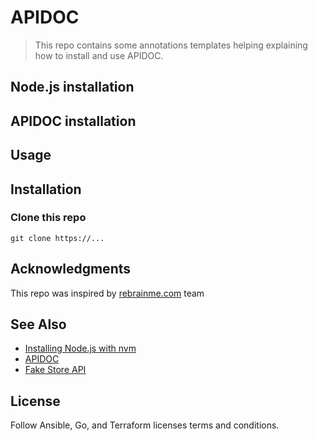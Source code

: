 # APIDOC

> This repo contains some annotations templates helping explaining how to install and use APIDOC.   

## Node.js installation

## APIDOC installation

## Usage 

## Installation  
### Clone this repo

```shell
git clone https://...
```

## Acknowledgments

This repo was inspired by [rebrainme.com](https://rebrainme.com) team

## See Also
- [Installing Node.js with nvm](https://gist.github.com/d2s/372b5943bce17b964a79)
- [APIDOC](https://apidocjs.com/)
- [Fake Store API](https://fakestoreapi.com/)

## License
Follow Ansible, Go, and Terraform licenses terms and conditions.